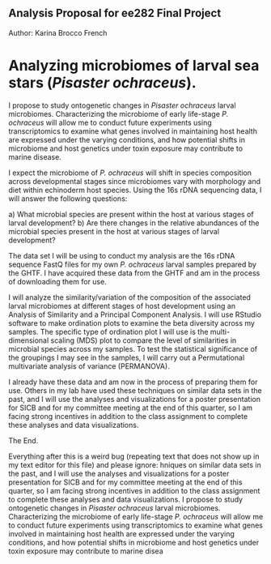 ## Analysis Proposal for ee282 Final Project

Author: Karina Brocco French

# Analyzing microbiomes of larval sea stars (*Pisaster ochraceus*).

I propose to study ontogenetic changes in *Pisaster ochraceus* larval microbiomes. Characterizing the microbiome of early life-stage *P. ochraceus* will allow me to conduct future experiments using transcriptomics to examine what genes involved in maintaining host health are expressed under the varying conditions, and how potential shifts in microbiome and host genetics under toxin exposure may contribute to marine disease. 

I expect the microbiome of *P. ochraceus* will shift in species composition across developmental stages since microbiomes vary with morphology and diet within echinoderm host species. Using the 16s rDNA sequencing data, I will answer the following questions: 

a) What microbial species are present within the host at various stages of larval development? 
b) Are there changes in the relative abundances of the microbial species present in the host at various stages of larval development? 

The data set I will be using to conduct my analysis are the 16s rDNA sequence FastQ files for my own *P. ochraceus* larval samples prepared by the GHTF. I have acquired these data from the GHTF and am in the process of downloading them for use.

I will analyze the similarity/variation of the composition of the associated larval microbiomes at different stages of host development using an Analysis of Similarity and a Principal Component Analysis. I will  use RStudio software to make ordination plots to examine the beta diversity across my samples. The specific type of ordination plot I will use is the multi-dimensional scaling (MDS) plot to compare the level of similarities in microbial species across my samples. To test the statistical significance of the groupings I may see in the samples, I will carry out a Permutational multivariate analysis of variance (PERMANOVA). 

I already have these data and am now in the process of preparing them for use. Others in my lab have used these techniques on similar data sets in the past, and I will use the analyses and visualizations for a poster presentation for SICB and for my committee meeting at the end of this quarter, so I am facing strong incentives in addition to the class assignment to complete these analyses and data visualizations.

The End.

Everything after this is a weird bug (repeating text that does not show up in my text editor for this file) and please ignore:
hniques on similar data sets in the past, and I will use the analyses and visualizations for a poster presentation for SICB and for my committee meeting at the end of this quarter, so I am facing strong incentives in addition to the class assignment to complete these analyses and data visualizations. 
I propose to study ontogenetic changes in *Pisaster ochraceus* larval microbiomes. Characterizing the microbiome of early life-stage *P. ochraceus* will allow me to conduct future experiments using transcriptomics to examine what genes involved in maintaining host health are expressed under the varying conditions, and how potential shifts in microbiome and host genetics under toxin exposure may contribute to marine disea

